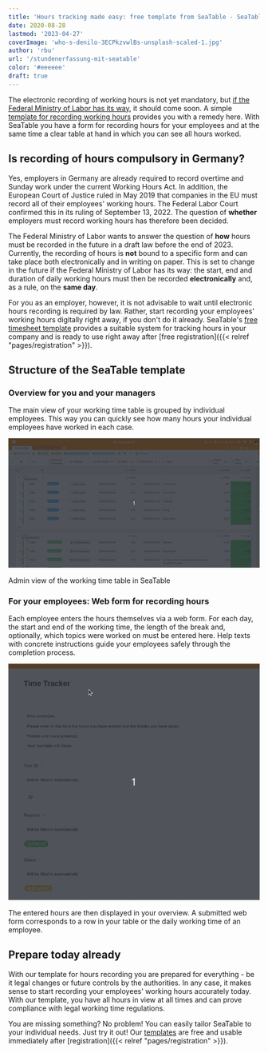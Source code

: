 ```yaml
---
title: 'Hours tracking made easy: free template from SeaTable - SeaTable'
date: 2020-08-28
lastmod: '2023-04-27'
coverImage: 'who-s-denilo-3ECPkzvwlBs-unsplash-scaled-1.jpg'
author: 'rbu'
url: '/stundenerfassung-mit-seatable'
color: '#eeeeee'
draft: true
---
```


The electronic recording of working hours is not yet mandatory, but [if the Federal Ministry of Labor has its way](https://www.tagesschau.de/wirtschaft/unternehmen/arbeitszeit-erfassung-heil-101.html), it should come soon. A simple [template for recording working hours](https://seatable.io/en/arbeitszeiterfassung/) provides you with a remedy here. With SeaTable you have a form for recording hours for your employees and at the same time a clear table at hand in which you can see all hours worked.

## Is recording of hours compulsory in Germany?

Yes, employers in Germany are already required to record overtime and Sunday work under the current Working Hours Act. In addition, the European Court of Justice ruled in May 2019 that companies in the EU must record all of their employees' working hours. The Federal Labor Court confirmed this in its ruling of September 13, 2022. The question of **whether** employers must record working hours has therefore been decided.

The Federal Ministry of Labor wants to answer the question of **how** hours must be recorded in the future in a draft law before the end of 2023. Currently, the recording of hours is **not** bound to a specific form and can take place both electronically and in writing on paper. This is set to change in the future if the Federal Ministry of Labor has its way: the start, end and duration of daily working hours must then be recorded **electronically** and, as a rule, on the **same day**.

For you as an employer, however, it is not advisable to wait until electronic hours recording is required by law. Rather, start recording your employees' working hours digitally right away, if you don't do it already. SeaTable's [free timesheet template](https://seatable.io/en/vorlage/fyp0x2y-s-ut3m-wcbpzbq/) provides a suitable system for tracking hours in your company and is ready to use right away after [free registration]({{< relref "pages/registration" >}}).

## Structure of the SeaTable template

### Overview for you and your managers

The main view of your working time table is grouped by individual employees. This way you can quickly see how many hours your individual employees have worked in each case.

![Admin view for working time recording](images/Working-Time-Admin-View.gif)

Admin view of the working time table in SeaTable

### For your employees: Web form for recording hours

Each employee enters the hours themselves via a web form. For each day, the start and end of the working time, the length of the break and, optionally, which topics were worked on must be entered here. Help texts with concrete instructions guide your employees safely through the completion process.

![Working time recording via web form in the employee app](images/Arbeitszeiterfassung.gif)

The entered hours are then displayed in your overview. A submitted web form corresponds to a row in your table or the daily working time of an employee.

## Prepare today already

With our template for hours recording you are prepared for everything - be it legal changes or future controls by the authorities. In any case, it makes sense to start recording your employees' working hours accurately today. With our template, you have all hours in view at all times and can prove compliance with legal working time regulations.

You are missing something? No problem! You can easily tailor SeaTable to your individual needs. Just try it out! Our [templates](https://seatable.io/en/vorlagen/) are free and usable immediately after [registration]({{< relref "pages/registration" >}}).
